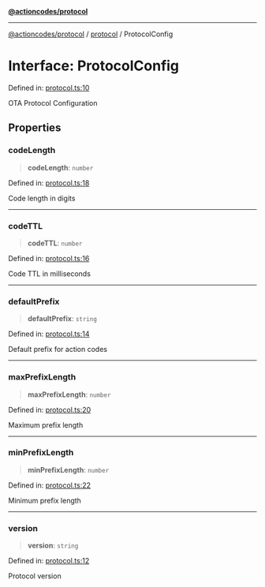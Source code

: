 [**@actioncodes/protocol**](../../README.md)

***

[@actioncodes/protocol](../../modules.md) / [protocol](../README.md) / ProtocolConfig

# Interface: ProtocolConfig

Defined in: [protocol.ts:10](https://github.com/otaprotocol/actioncodes/blob/fa975e9d2d8d3ff72314243f62c7c4bd689877da/src/protocol.ts#L10)

OTA Protocol Configuration

## Properties

### codeLength

> **codeLength**: `number`

Defined in: [protocol.ts:18](https://github.com/otaprotocol/actioncodes/blob/fa975e9d2d8d3ff72314243f62c7c4bd689877da/src/protocol.ts#L18)

Code length in digits

***

### codeTTL

> **codeTTL**: `number`

Defined in: [protocol.ts:16](https://github.com/otaprotocol/actioncodes/blob/fa975e9d2d8d3ff72314243f62c7c4bd689877da/src/protocol.ts#L16)

Code TTL in milliseconds

***

### defaultPrefix

> **defaultPrefix**: `string`

Defined in: [protocol.ts:14](https://github.com/otaprotocol/actioncodes/blob/fa975e9d2d8d3ff72314243f62c7c4bd689877da/src/protocol.ts#L14)

Default prefix for action codes

***

### maxPrefixLength

> **maxPrefixLength**: `number`

Defined in: [protocol.ts:20](https://github.com/otaprotocol/actioncodes/blob/fa975e9d2d8d3ff72314243f62c7c4bd689877da/src/protocol.ts#L20)

Maximum prefix length

***

### minPrefixLength

> **minPrefixLength**: `number`

Defined in: [protocol.ts:22](https://github.com/otaprotocol/actioncodes/blob/fa975e9d2d8d3ff72314243f62c7c4bd689877da/src/protocol.ts#L22)

Minimum prefix length

***

### version

> **version**: `string`

Defined in: [protocol.ts:12](https://github.com/otaprotocol/actioncodes/blob/fa975e9d2d8d3ff72314243f62c7c4bd689877da/src/protocol.ts#L12)

Protocol version
